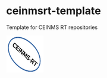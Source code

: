 # ceinmsrt-template
Template for CEINMS RT repositories

<img src="https://github.com/CEINMS-RT/ceinmsrt-core-cpp/blob/main/CEINMS-RT_V2_ICON.png" width="100" height="100">
